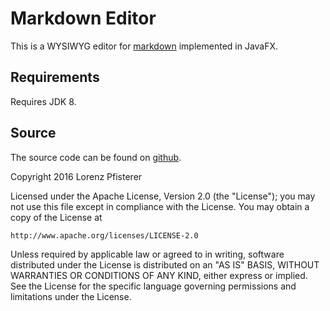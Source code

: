 Markdown Editor
=========

This is a WYSIWYG editor for [markdown][] implemented in JavaFX.

## Requirements
Requires JDK 8.

## Source
The source code can be found on [github][].

Copyright 2016 Lorenz Pfisterer

Licensed under the Apache License, Version 2.0 (the "License");
you may not use this file except in compliance with the License.
You may obtain a copy of the License at

    http://www.apache.org/licenses/LICENSE-2.0

Unless required by applicable law or agreed to in writing, software
distributed under the License is distributed on an "AS IS" BASIS,
WITHOUT WARRANTIES OR CONDITIONS OF ANY KIND, either express or implied.
See the License for the specific language governing permissions and
limitations under the License.

[markdown]: http://daringfireball.net/projects/markdown/
[github]: https://github.com/lorenzBern/markdown-editor

